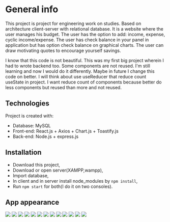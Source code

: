 # General info

This project is project for engineering work on studies. Based on architecture client-server with relational database. It is a website where the user manages his budget. The user has the option to add: income, expense, cyclic income/expense. The user has check balance in your panel in application but has option check balance on graphical charts. The user can draw motivating quotes to encourage yourself savings.

I know that this code is not beautiful. This was my first big project wherein I had to wrote backend too. Some components are not reused. I'm still learning and now I would do it differently. Maybe in future I change this code on better. I will think about use useReducer that reduce count useState in project. I want reduce count of components because better do less components but reused than more and not reused.

## Technologies

Project is created with:

- Database: MySQL
- Front-end: React.js + Axios + Chart.js + Toastify.js
- Back-end: Node.js + express.js

## Installation

- Download this project,
- Download or open server(XAMPP,wampp),
- Import database,
- In client and in server install node_modules by `npm install`,
- Run `npm start` for both(I do it on two consoles).

## App appearance

![](interface/rejNIE.png)
![](interface/rejpoprawna.png)
![](interface/poprawne_logowanie.png)
![](interface/dodawanie.png)
![](interface/dodawanieiwys.png)
![](interface/cykliczne.png)
![](interface/cytat.png)
![](interface/darkmode.png)
![](interface/dluznik.png)
![](interface/statssss.png)
![](interface/ustawienia.png)
![](interface/wszystkie.png)
![](interface/zmenu.png)

